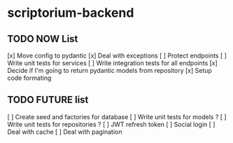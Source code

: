 # scriptorium-backend

## TODO NOW List
[x] Move config to pydantic
[x] Deal with exceptions
[ ] Protect endpoints
[ ] Write unit tests for services
[ ] Write integration tests for all endpoints
[x] Decide if I'm going to return pydantic models from repository
[x] Setup code formating


## TODO FUTURE list
[ ] Create seed and factories for database
[ ] Write unit tests for models ?
[ ] Write unit tests for repositories ?
[ ] JWT refresh token
[ ] Social login
[ ] Deal with cache
[ ] Deal with pagination
